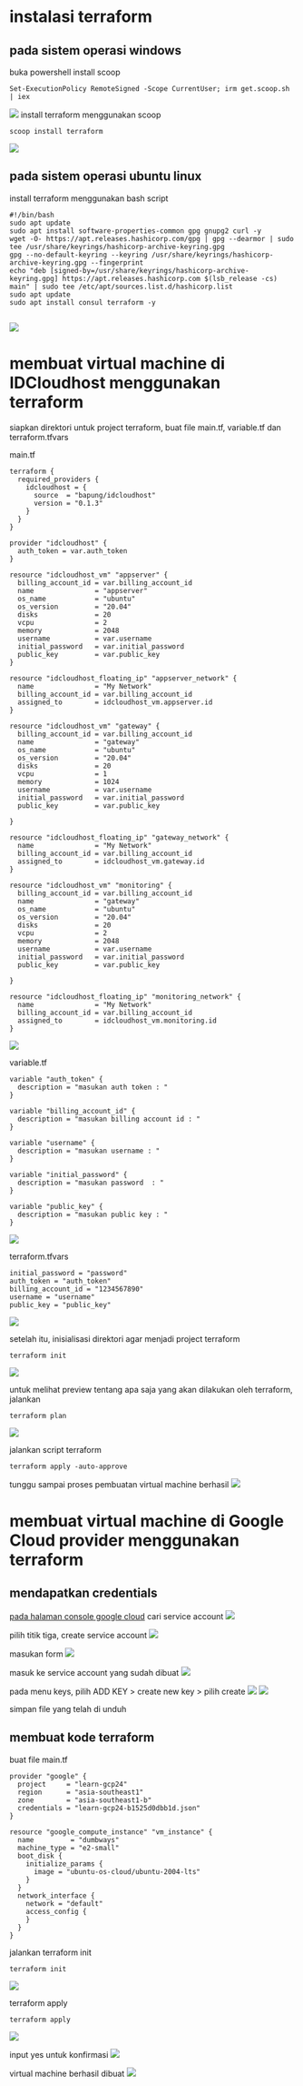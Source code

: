 # instalasi terraform

## pada sistem operasi windows
buka powershell install scoop
```shell
Set-ExecutionPolicy RemoteSigned -Scope CurrentUser; irm get.scoop.sh | iex
```
![](.1terraform_images/e81b6b75.png)
install terraform menggunakan scoop
```shell
scoop install terraform
```
![](.1terraform_images/80938c48.png)

## pada sistem operasi ubuntu linux

install terraform menggunakan bash script
```shell
#!/bin/bash
sudo apt update
sudo apt install software-properties-common gpg gnupg2 curl -y
wget -O- https://apt.releases.hashicorp.com/gpg | gpg --dearmor | sudo tee /usr/share/keyrings/hashicorp-archive-keyring.gpg
gpg --no-default-keyring --keyring /usr/share/keyrings/hashicorp-archive-keyring.gpg --fingerprint
echo "deb [signed-by=/usr/share/keyrings/hashicorp-archive-keyring.gpg] https://apt.releases.hashicorp.com $(lsb_release -cs) main" | sudo tee /etc/apt/sources.list.d/hashicorp.list
sudo apt update
sudo apt install consul terraform -y
  
```
![](.1terraform_images/14315413.png)

# membuat virtual machine di IDCloudhost menggunakan terraform

siapkan direktori untuk project terraform, buat file main.tf, variable.tf
dan terraform.tfvars

main.tf
```shell
terraform {
  required_providers {
    idcloudhost = {
      source  = "bapung/idcloudhost"
      version = "0.1.3"
    }
  }
}

provider "idcloudhost" {
  auth_token = var.auth_token
}

resource "idcloudhost_vm" "appserver" {
  billing_account_id = var.billing_account_id
  name               = "appserver"
  os_name            = "ubuntu"
  os_version         = "20.04"
  disks              = 20
  vcpu               = 2
  memory             = 2048
  username           = var.username
  initial_password   = var.initial_password
  public_key         = var.public_key
}

resource "idcloudhost_floating_ip" "appserver_network" {
  name               = "My Network"
  billing_account_id = var.billing_account_id
  assigned_to        = idcloudhost_vm.appserver.id
}

resource "idcloudhost_vm" "gateway" {
  billing_account_id = var.billing_account_id
  name               = "gateway"
  os_name            = "ubuntu"
  os_version         = "20.04"
  disks              = 20
  vcpu               = 1
  memory             = 1024
  username           = var.username
  initial_password   = var.initial_password
  public_key         = var.public_key

}

resource "idcloudhost_floating_ip" "gateway_network" {
  name               = "My Network"
  billing_account_id = var.billing_account_id
  assigned_to        = idcloudhost_vm.gateway.id
}

resource "idcloudhost_vm" "monitoring" {
  billing_account_id = var.billing_account_id
  name               = "gateway"
  os_name            = "ubuntu"
  os_version         = "20.04"
  disks              = 20
  vcpu               = 2
  memory             = 2048
  username           = var.username
  initial_password   = var.initial_password
  public_key         = var.public_key

}

resource "idcloudhost_floating_ip" "monitoring_network" {
  name               = "My Network"
  billing_account_id = var.billing_account_id
  assigned_to        = idcloudhost_vm.monitoring.id
}
```
![](.1terraform_images/6be30abf.png)

variable.tf
```shell
variable "auth_token" {
  description = "masukan auth token : "
}

variable "billing_account_id" {
  description = "masukan billing account id : "
}

variable "username" {
  description = "masukan username : "
}

variable "initial_password" {
  description = "masukan password  : "
}

variable "public_key" {
  description = "masukan public key : "
}
```
![](.1terraform_images/c8626a52.png)

terraform.tfvars
```shell
initial_password = "password"
auth_token = "auth_token"
billing_account_id = "1234567890"
username = "username"
public_key = "public_key"
```
![](.1terraform_images/f101b0d9.png)


setelah itu, inisialisasi direktori agar menjadi project terraform
```shell
terraform init
```
![](.1terraform_images/5a74526c.png)

untuk melihat preview tentang apa saja yang akan dilakukan oleh
terraform, jalankan
```shell
terraform plan
```
![](.1terraform_images/bcdc2dc3.png)

jalankan script terraform
```shell
terraform apply -auto-approve
```

tunggu sampai proses pembuatan virtual machine berhasil
![](.1terraform_images/18095968.png)

# membuat virtual machine di Google Cloud provider menggunakan terraform

## mendapatkan credentials
[pada halaman console google cloud](https://console.cloud.google.com)
cari service account
![](.1terraform_images/fadb1fca.png)

pilih titik tiga, create service account
![](.1terraform_images/0c401771.png)

masukan form
![](.1terraform_images/d95eab18.png)

masuk ke service account yang sudah dibuat
![](.1terraform_images/d86eb98b.png)

pada menu keys, pilih ADD KEY > create new key > pilih create
![](.1terraform_images/a298a4f5.png)
![](.1terraform_images/a165154b.png)

simpan file yang telah di unduh

## membuat kode terraform
buat file main.tf

```shell
provider "google" {
  project     = "learn-gcp24"
  region      = "asia-southeast1"
  zone        = "asia-southeast1-b"
  credentials = "learn-gcp24-b1525d0dbb1d.json"
}

resource "google_compute_instance" "vm_instance" {
  name         = "dumbways"
  machine_type = "e2-small"
  boot_disk {
    initialize_params {
      image = "ubuntu-os-cloud/ubuntu-2004-lts"
    }
  }
  network_interface {
    network = "default"
    access_config {
    }
  }
}
```

jalankan terraform init
```shell
terraform init
```
![](.1terraform_images/43c3c81b.png)

terraform apply
```shell
terraform apply
```
![](.1terraform_images/d6f3dd8a.png)

input yes untuk konfirmasi
![](.1terraform_images/67a8ce33.png)

virtual machine berhasil dibuat
![](.1terraform_images/11c5694f.png)